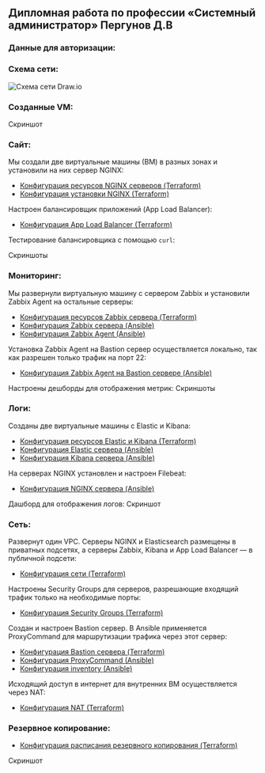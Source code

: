 ## Дипломная работа по профессии «Системный администратор» Пергунов Д.В
### Данные для авторизации:

### Схема сети:
![Схема сети Draw.io](https://github.com/user-attachments/assets/3e37dc9c-5568-4958-b65a-0a1e5e8e7884)

### Созданные VM:
Скриншот

### Сайт:
Мы создали две виртуальные машины (ВМ) в разных зонах и установили на них сервер NGINX:
- [Конфигурация ресурсов NGINX серверов (Terraform)](https://github.com/dimindrol/diplom_netology/blob/37595c95621cc41a8ca2fb636910ad734a4ab516/Terraform/servers_nginx.tf)
- [Конфигурация установки NGINX (Terraform)](https://github.com/dimindrol/diplom_netology/blob/37595c95621cc41a8ca2fb636910ad734a4ab516/Terraform/nginx_conf.yaml)

Настроен балансировщик приложений (App Load Balancer):
- [Конфигурация App Load Balancer (Terraform)](https://github.com/dimindrol/diplom_netology/blob/37595c95621cc41a8ca2fb636910ad734a4ab516/Terraform/L7_balancer_conf.tf)

Тестирование балансировщика с помощью `curl`:

Скриншоты

### Мониторинг:
Мы развернули виртуальную машину с сервером Zabbix и установили Zabbix Agent на остальные серверы:
- [Конфигурация ресурсов Zabbix сервера (Terraform)](https://github.com/dimindrol/diplom_netology/blob/37595c95621cc41a8ca2fb636910ad734a4ab516/Terraform/server_zabbix.tf)
- [Конфигурация Zabbix сервера (Ansible)](https://github.com/dimindrol/diplom_netology/tree/37595c95621cc41a8ca2fb636910ad734a4ab516/Ansible/playbooks/roles/zabbix-server)
- [Конфигурация Zabbix Agent (Ansible)](https://github.com/dimindrol/diplom_netology/tree/37595c95621cc41a8ca2fb636910ad734a4ab516/Ansible/playbooks/roles/zabbix-agent)

Установка Zabbix Agent на Bastion сервер осуществляется локально, так как разрешен только трафик на порт 22:
- [Конфигурация Zabbix Agent на Bastion сервере (Ansible)](https://github.com/dimindrol/diplom_netology/tree/37595c95621cc41a8ca2fb636910ad734a4ab516/Ansible/playbooks/roles/bastion-zabbix-agent)

Настроены дешборды для отображения метрик:
Скриншоты

### Логи:
Созданы две виртуальные машины с Elastic и Kibana:
- [Конфигурация ресурсов Elastic и Kibana (Terraform)](https://github.com/dimindrol/diplom_netology/blob/37595c95621cc41a8ca2fb636910ad734a4ab516/Terraform/servers_ELK.tf)
- [Конфигурация Elastic сервера (Ansible)](https://github.com/dimindrol/diplom_netology/tree/37595c95621cc41a8ca2fb636910ad734a4ab516/Ansible/playbooks/roles/elastic)
- [Конфигурация Kibana сервера (Ansible)](https://github.com/dimindrol/diplom_netology/tree/37595c95621cc41a8ca2fb636910ad734a4ab516/Ansible/playbooks/roles/kibana)

На серверах NGINX установлен и настроен Filebeat:
- [Конфигурация NGINX сервера (Ansible)](https://github.com/dimindrol/diplom_netology/tree/37595c95621cc41a8ca2fb636910ad734a4ab516/Ansible/playbooks/roles/nginx)

Дашборд для отображения логов:
Скриншот

### Сеть:
Развернут один VPC. Серверы NGINX и Elasticsearch размещены в приватных подсетях, а серверы Zabbix, Kibana и App Load Balancer — в публичной подсети:
- [Конфигурация сети (Terraform)](https://github.com/dimindrol/diplom_netology/blob/37595c95621cc41a8ca2fb636910ad734a4ab516/Terraform/network_conf.tf)

Настроены Security Groups для серверов, разрешающие входящий трафик только на необходимые порты:
- [Конфигурация Security Groups (Terraform)](https://github.com/dimindrol/diplom_netology/blob/37595c95621cc41a8ca2fb636910ad734a4ab516/Terraform/security_group.tf)

Создан и настроен Bastion сервер. В Ansible применяется ProxyCommand для маршрутизации трафика через этот сервер:
- [Конфигурация Bastion сервера (Terraform)](https://github.com/dimindrol/diplom_netology/blob/37595c95621cc41a8ca2fb636910ad734a4ab516/Terraform/server_bastion.tf)
- [Конфигурация ProxyCommand (Ansible)](https://github.com/dimindrol/diplom_netology/blob/37595c95621cc41a8ca2fb636910ad734a4ab516/Ansible/ansible.cfg)
- [Конфигурация inventory (Ansible)](https://github.com/dimindrol/diplom_netology/blob/37595c95621cc41a8ca2fb636910ad734a4ab516/Ansible/inventory.ini)

Исходящий доступ в интернет для внутренних ВМ осуществляется через NAT:
- [Конфигурация NAT (Terraform)](https://github.com/dimindrol/diplom_netology/blob/37595c95621cc41a8ca2fb636910ad734a4ab516/Terraform/nat_conf.tf)

### Резервное копирование:
- [Конфигурация расписания резервного копирования (Terraform)](https://github.com/dimindrol/diplom_netology/blob/37595c95621cc41a8ca2fb636910ad734a4ab516/Terraform/snapshots.tf)

Скриншот


